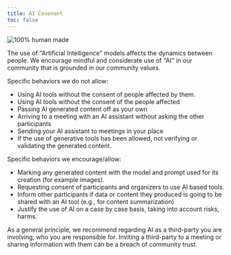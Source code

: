 ```yaml
---
title: AI Covenant
toc: false
---
```


![100% human made](https://img.shields.io/badge/100%25%20human%20made-violet?style=for-the-badge&logo=myspace)

The use of "Artificial Intelligence" models affects the dynamics between people. We encourage mindful and considerate use of "AI" in our community that is grounded in our community values.

Specific behaviors we do not allow:
- Using AI tools without the consent of people affected by them.
- Using AI tools without the consent of the people affected
- Passing AI generated content off as your own
- Arriving to a meeting with an AI assistant without asking the other participants
- Sending your AI assistant to meetings in your place
- If the use of generative tools has been allowed, not verifying or validating the generated content.

Specific behaviors we encourage/allow:

- Marking any generated content with the model and prompt used for its creation (for example images).
- Requesting consent of participants and organizers to use AI based tools.
- Inform other participants if data or content they produced is going to be shared with an AI tool (e.g., for content summarization)
- Justify the use of AI on a case by case basis, taking into account risks, harms.

As a general principle, we recommend regarding AI as a third-party you are involving, who you are responsible for. Inviting a third-party to a meeting or sharing information with them can be a breach of community trust.
